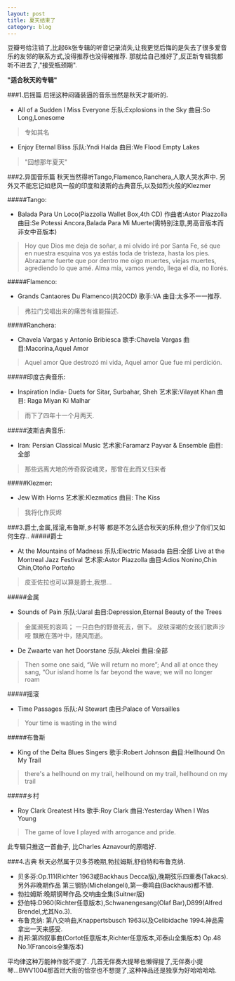```yaml
---
layout: post
title: 夏天结束了
category: blog
---
```

豆瓣号给注销了,比起6k张专辑的听音记录消失,让我更觉后悔的是失去了很多爱音乐的友邻的联系方式,没得推荐也没得被推荐.
那就给自己推好了,反正新专辑我都听不进去了,"接受瓶颈期".

**"适合秋天的专辑"**

###1.后摇篇
后摇这种闷骚装逼的音乐当然是秋天才能听的.
+ All of a Sudden I Miss Everyone
乐队:Explosions in the Sky
曲目:So Long,Lonesome
>专如其名
+ Enjoy Eternal Bliss
乐队:Yndi Halda
曲目:We Flood Empty Lakes
> "回想那年夏天"

###2.异国音乐篇
秋天当然得听Tango,Flamenco,Ranchera,人歌人哭水声中.
另外又不能忘记如悲风一般的印度和波斯的古典音乐,以及如烈火般的Klezmer

#####Tango:
+ Balada Para Un Loco(Piazzolla Wallet Box,4th CD)
作曲者:Astor Piazzolla
曲目:Se Potessi Ancora,Balada Para Mi Muerte(需特别注意,男高音版本而非女中音版本)
>Hoy que Dios me deja de soñar, 
a mi olvido iré por Santa Fe, 
sé que en nuestra esquina vos ya estás 
toda de tristeza, hasta los pies. 
Abrazame fuerte que por dentro 
me oigo muertes, viejas muertes, 
agrediendo lo que amé. 
Alma mía, vamos yendo, 
llega el día, no llorés. 

#####Flamenco:
+ Grands Cantaores Du Flamenco(共20CD)
歌手:VA
曲目:太多不一一推荐.
>弗拉门戈唱出来的痛苦有谁能描述.

#####Ranchera:
 + Chavela Vargas y Antonio Bribiesca
歌手:Chavela Vargas
曲目:Macorina,Aquel Amor
>Aquel amor
Que destrozó mi vida,
Aquel amor
Que fue mi perdición. 

#####印度古典音乐:
+ Inspiration India- Duets for Sitar, Surbahar, Sheh
艺术家:Vilayat Khan
曲目: Raga Miyan Ki Malhar
>雨下了四年十一个月两天.

#####波斯古典音乐:
+ Iran: Persian Classical Music
艺术家:Faramarz Payvar & Ensemble
曲目:全部
>那些远离大地的传奇叙说魂灵，那曾在此而又归来者

#####Klezmer:
+ Jew With Horns
艺术家:Klezmatics 
曲目: The Kiss
>我将化作灰烬

###3.爵士,金属,摇滚,布鲁斯,乡村等
都是不怎么适合秋天的乐种,但少了你们又如何生存..
#####爵士 
+ At the Mountains of Madness
乐队:Electric Masada
曲目:全部
Live at the Montreal Jazz Festival
艺术家:Astor Piazzolla
曲目:Adios Nonino,Chin Chin,Otoño Porteño
>皮亚佐拉也可以算是爵士,我想...

#####金属
+ Sounds of Pain
乐队:Uaral
曲目:Depression,Eternal Beauty of the Trees
>金属濒死的哀鸣； 
一只白色的野兽死去，倒下。 
皮肤深褐的女孩们歌声沙哑 
飘散在落叶中，随风而逝。 
 
+ De Zwaarte van het Doorstane
乐队:Akelei
曲目:全部
>Then some one said, “We will return no more”;
And all at once they sang, “Our island home Is
far beyond the wave; we will no longer roam

#####摇滚
+ Time Passages
乐队:Al Stewart
曲目:Palace of Versailles
>Your time is wasting in the wind

#####布鲁斯
+ King of the Delta Blues Singers
歌手:Robert Johnson 
曲目:Hellhound On My Trail 
>there's a hellhound on my trail,
 hellhound on my trail, 
hellhound on my trail

#####乡村
+ Roy Clark Greatest Hits
歌手:Roy Clark
曲目:Yesterday When I Was Young
>The game of love I played with arrogance and pride. 

此专辑只推这一首曲子,  比Charles Aznavour的原唱好.

###4.古典
秋天必然属于贝多芬晚期,勃拉姆斯,舒伯特和布鲁克纳.
+ 贝多芬:Op.111(Richter 1963或Backhaus Decca版),晚期弦乐四重奏(Takacs). 另外非晚期作品 第三钢协(Michelangeli),第一奏鸣曲(Backhaus)都不错.
+ 勃拉姆斯:晚期钢琴作品.交响曲全集(Suitner版)
+ 舒伯特:D960(Richter任意版本),Schwanengesang(Olaf Bar),D899(Alfred Brendel,尤其No.3).
+ 布鲁克纳: 第八交响曲,Knappertsbusch 1963以及Celibidache 1994.神品需拿出一天来感受.
+ 肖邦:第四叙事曲(Cortot任意版本,Richter任意版本,邓泰山全集版本) Op.48 No.1(Francois全集版本)

平均律这种万能神作就不提了. 几首无伴奏大提琴也懒得提了,无伴奏小提琴...BWV1004那首烂大街的恰空也不想提了,这种神品还是独享为好哈哈哈哈.